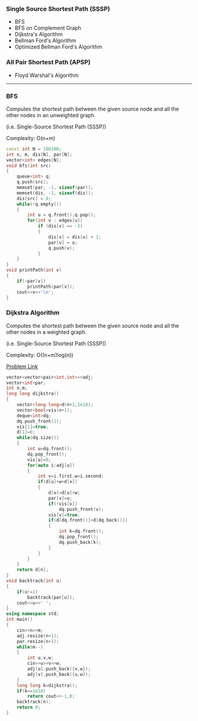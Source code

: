 ### Single Source Shortest Path (SSSP)

- BFS
- BFS on Complement Graph
- Dijkstra's Algorithm
- Bellman Ford's Algorithm
- Optimized Bellman Ford's Algorithm

### All Pair Shortest Path (APSP)

- Floyd Warshal's Algorithm

----------------------------------------------------------------------------------------------------------------------------------------------

### BFS

Computes the shortest path between the given source node and all the other nodes in an unweighted graph.

(i.e. Single-Source Shortest Path (SSSP))
 
Complexity: O(n+m)
```cpp
const int N = 100100;
int n, m, dis[N], par[N];             
vector<int> edges[N];   
void bfs(int src) 
{
    queue<int> q;
    q.push(src);
    memset(par, -1, sizeof(par));
    memset(dis, -1, sizeof(dis));
    dis[src] = 0;
    while(!q.empty()) 
    {
        int u = q.front();q.pop();
        for(int v : edges[u]) 
            if (dis[v] == -1)
            {
                dis[v] = dis[u] + 1;
                par[v] = u;
                q.push(v);
            }
    }
}
void printPath(int v)
{
    if(~par[v]) 
        printPath(par[v]);
    cout<<v<<'\n';
}
```
### Dijkstra Algorithm

Computes the shortest path between the given source node and all the other nodes in a weighted graph.

(i.e. Single-Source Shortest Path (SSSP))

Complexity: O((n+m)log(n))

[Problem Link](https://codeforces.com/contest/20/problem/C)

```cpp
vector<vector<pair<int,int>>>adj;
vector<int>par;
int n,m;
long long dijkstra()
{
    vector<long long>d(n+1,1e18);
    vector<bool>vis(n+1);
    deque<int>dq;
    dq.push_front(1);
    vis[1]=true;
    d[1]=0;
    while(dq.size())
    {
        int u=dq.front();
        dq.pop_front();
        vis[u]=0;
        for(auto i:adj[u])
        {
            int v=i.first,w=i.second;
            if(d[u]+w<d[v])
            {
                d[v]=d[u]+w;
                par[v]=u;
                if(!vis[v])
                    dq.push_front(v);
                vis[v]=true;
                if(d[dq.front()]>d[dq.back()])
                {
                    int k=dq.front();
                    dq.pop_front();
                    dq.push_back(k);
                }
            }
        }
    }
    return d[n];
}
void backtrack(int u)
{
    if(u!=1)
        backtrack(par[u]);
    cout<<u<<' ';
}
using namespace std;
int main()
{
    cin>>n>>m;
    adj.resize(n+1);
    par.resize(n+1);
    while(m--)
    {
        int u,v,w;
        cin>>u>>v>>w;
        adj[u].push_back({v,w});
        adj[v].push_back({u,w});
    }
    long long k=dijkstra();
    if(k==1e18)
        return cout<<-1,0;
    backtrack(n);
    return 0;
}
```
